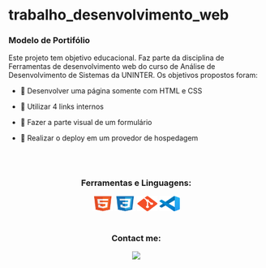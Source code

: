 # trabalho_desenvolvimento_web

### Modelo de Portifólio

Este projeto tem objetivo educacional. Faz parte da disciplina de Ferramentas de desenvolvimento web do curso de Análise de Desenvolvimento de Sistemas da UNINTER. Os objetivos propostos foram:

- 📖 Desenvolver uma página somente com HTML e CSS
- 📖  Utilizar 4 links internos 
- 📖  Fazer a parte visual de um formulário
- 📖  Realizar o deploy em um provedor de hospedagem


  ##
  
<br>

<h3 align="center" > Ferramentas e Linguagens: </h3>
 
<div align="center">
<a>
    <img alt="HTML" 
      height="30" 
      width="40" 
      src="https://raw.githubusercontent.com/devicons/devicon/master/icons/html5/html5-original.svg"> 
</a>
<a>
    <img alt="Css" 
      height="30" 
      width="40" 
      src="https://raw.githubusercontent.com/devicons/devicon/master/icons/css3/css3-original.svg"> 
 </a>
    <img alt="Git" 
      height="30" 
      width="40" 
      src="https://raw.githubusercontent.com/devicons/devicon/1119b9f84c0290e0f0b38982099a2bd027a48bf1/icons/git/git-original.svg"> 
<a>
    <img alt="VsCode" 
      height="30" 
      width="40" 
      src="https://raw.githubusercontent.com/devicons/devicon/1119b9f84c0290e0f0b38982099a2bd027a48bf1/icons/vscode/vscode-original.svg"> 
  </a>

</div>
<br>
<h3 align="center"> Contact me: </h3>
  
<div align="center">
    <a href="https://www.linkedin.com/in/keila-hadama-45a903193/" target="_blank"><img src="https://img.shields.io/badge/-LinkedIn-%230077B5?style=for-the-badge&logo=linkedin&logoColor=white" target="_blank"></a> 
  
</div>

 


